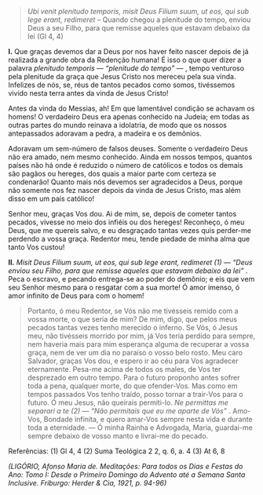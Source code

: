 > *Ubi venit plenitudo temporis, misit Deus Filium suum, ut eos, qui sub lege erant, redimeret* – Quando chegou a plenitude do tempo, enviou Deus a seu Filho, para que remisse aqueles que estavam debaixo da lei (Gl 4, 4)

**I.** Que graças devemos dar a Deus por nos haver feito nascer depois de já realizada a grande obra da Redenção humana! É isso o que quer dizer a palavra *plenitudo temporis — “plenitude do tempo”* — , tempo venturoso pela plenitude da graça que Jesus Cristo nos mereceu pela sua vinda. Infelizes de nós, se, réus de tantos pecados como somos, tivéssemos vivido nesta terra antes da vinda de Jesus Cristo!

Antes da vinda do Messias, ah! Em que lamentável condição se achavam os homens! O verdadeiro Deus era apenas conhecido na Judeia; em todas as outras partes do mundo reinava a idolatria, de modo que os nossos antepassados adoravam a pedra, a madeira e os demônios.

Adoravam um sem-número de falsos deuses. Somente o verdadeiro Deus não era amado, nem mesmo conhecido. Ainda em nossos tempos, quantos países não há onde é reduzido o número de católicos e todos os demais são pagãos ou hereges, dos quais a maior parte com certeza se condenarão! Quanto mais nós devemos ser agradecidos a Deus, porque não somente nos fez nascer depois da vinda de Jesus Cristo, mas além disso em um país católico!

Senhor meu, graças Vos dou. Ai de mim, se, depois de cometer tantos pecados, vivesse no meio dos infiéis ou dos hereges! Reconheço, ó meu Deus, que me quereis salvo, e eu desgraçado tantas vezes quis perder-me perdendo a vossa graça. Redentor meu, tende piedade de minha alma que tanto Vos custou!

**II.** *Misit Deus Filium suum, ut eos, qui sub lege erant, redimeret (1) — “Deus enviou seu Filho, para que remisse aqueles que estavam debaixo da lei”* . Peca o escravo, e pecando entrega-se ao poder do demônio; e eis que vem seu Senhor mesmo para o resgatar com a sua morte! Ó amor imenso, ó amor infinito de Deus para com o homem!

> Portanto, ó meu Redentor, se Vós não me tivésseis remido com a vossa morte, o que seria de mim? De mim, digo, que pelos meus pecados tantas vezes tenho merecido o inferno. Se Vós, ó Jesus meu, não tivésseis morrido por mim, já Vos teria perdido para sempre, nem haveria mais para mim esperança alguma de recuperar a vossa graça, nem de ver um dia no paraíso o vosso belo rosto. Meu caro Salvador, graças Vos dou, e espero ir ao céu para Vos agradecer eternamente. Pesa-me acima de todos os males, de Vos ter desprezado em outro tempo. Para o futuro proponho antes sofrer toda a pena, qualquer morte, do que ofender-Vos. Mas como em tempos passados Vos tenho traído, posso tornar a trair-Vos para o futuro. Ó meu Jesus, não queirais permiti-lo. *Ne permittas me separari a te (2) — “Não permitais que eu me aparte de Vós”* . Amo-Vos, Bondade infinita, e quero amar-Vos sempre nesta vida e durante toda a eternidade. — Ó minha Rainha e Advogada, Maria, guardai-me sempre debaixo de vosso manto e livrai-me do pecado.

Referências: (1) Gl 4, 4 (2) Suma Teológica 2 2, q. 6, a. 4 (3) At 6, 8

*(LIGÓRIO, Afonso Maria de. Meditações: Para todos os Dias e Festas do Ano: Tomo I: Desde o Primeiro Domingo do Advento até a Semana Santa Inclusive. Friburgo: Herder & Cia, 1921, p. 94-96)*
